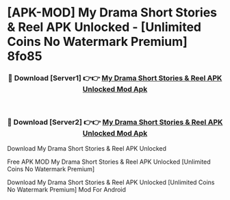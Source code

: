 # [APK-MOD] My Drama  Short Stories & Reel APK Unlocked - [Unlimited Coins No Watermark Premium] 8fo85



<div align="center">
<h3>🔴 Download [Server1] 👉👉 <a href="https://momento.my/?title=My_Drama__Short_Stories_&_Reel_APK_Unlocked">My Drama  Short Stories & Reel APK Unlocked Mod Apk</a></h3><br>

<h3>🔴 Download [Server2] 👉👉 <a href="https://momento.my/?title=My_Drama__Short_Stories_&_Reel_APK_Unlocked">My Drama  Short Stories & Reel APK Unlocked Mod Apk</a></h3>
</div>



Download My Drama  Short Stories & Reel APK Unlocked 

Free APK MOD My Drama  Short Stories & Reel APK Unlocked [Unlimited Coins No Watermark Premium]

Download My Drama  Short Stories & Reel APK Unlocked [Unlimited Coins No Watermark Premium] Mod For Android
